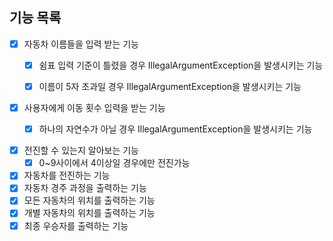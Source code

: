 ## 기능 목록

- [x] 자동차 이름들을 입력 받는 기능
    - [x] 쉼표 입력 기준이 틀렸을 경우 IllegalArgumentException을 발생시키는 기능
    - [x] 이름이 5자 초과일 경우 IllegalArgumentException을 발생시키는 기능


- [x] 사용자에게 이동 횟수 입력을 받는 기능
    - [x] 하나의 자연수가 아닐 경우 IllegalArgumentException을 발생시키는 기능


- [x] 전진할 수 있는지 알아보는 기능
    - [x] 0~9사이에서 4이상일 경우에만 전진가능

- [x] 자동차를 전진하는 기능
- [x] 자동차 경주 과정을 출력하는 기능
- [x] 모든 자동차의 위치를 출력하는 기능
- [x] 개별 자동차의 위치를 출력하는 기능
- [x] 최종 우승자를 출력하는 기능